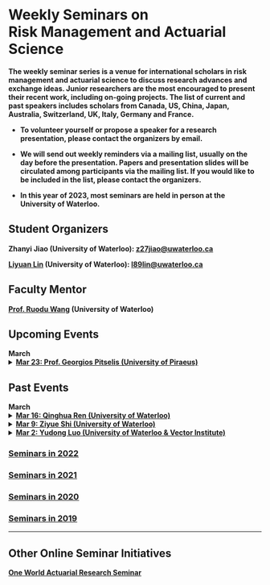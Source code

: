 # Weekly Seminars on <br/> Risk Management and Actuarial Science

<b>The weekly seminar series is a venue for international scholars in risk management and actuarial science to discuss research advances and exchange ideas. Junior researchers are the most encouraged to present their recent work, including on-going projects. The list of current and past speakers includes scholars from Canada, US, China, Japan, Australia, Switzerland, UK, Italy, Germany and France. </b>

* <b>To volunteer yourself or propose a speaker for a research presentation, please contact the organizers by email. </b>

* <b>We will send out weekly reminders via a mailing list, usually on the day before the presentation. Papers and presentation slides will be circulated among participants via the mailing list. If you would like to be included in the list, please contact the organizers.</b>

* <b>In this year of 2023, most seminars are held in person at the University of Waterloo.

## Student Organizers

<b>Zhanyi Jiao (University of Waterloo):
<a href="mailto:z27jiao@uwaterloo.ca">z27jiao@uwaterloo.ca</a></b>

<b>[Liyuan Lin](https://liyuan-lin.github.io/Liyuan/) (University of Waterloo):
<a href="mailto:l89lin@uwaterloo.ca">l89lin@uwaterloo.ca</a></b>

 


## Faculty Mentor
<b>[Prof. Ruodu Wang](http://sas.uwaterloo.ca/~wang/) (University of Waterloo) </b>


## Upcoming Events
<body>
<b>March</b>

<details>
      <summary><u><b>Mar 23: Prof. Georgios Pitselis (University of Piraeus)  </b></u></summary>
        <ol>
          <blockquote>
            <p><b> Title: Weighted Credibility Distribution Estimation with Applications to Insurance and Finance </b></p>
            <p><b> Speaker: <a href = "https://www.unipi.gr/unipi/en/pitselis.html"> Georgios Pitselis </a> (University of Piraeus) </b></p>
            <p><b> Time: 15:30 - 17:00 pm, Mar 23 (Thu) </b></p>
            <p><b> Location: M3 3127 </b></p>
            <p><b> Abstract: This paper extends the results of Jewell (1974) of forecasting the distribution of individual risk in cases where the observations are weighted or are grouped in intervals. The credibility estimation is obtained by restricting the class of admissible functions, leading to the so-called linearized credibility results and the optimal projection theorem is also applied for credibility estimation. In addition, distribution credibility estimators are also established, and numerical illustrations are herein presented. Two examples of distribution credibility estimation are given, one with insurance loss data and the other with industry financial data.   </b></p>
          </blockquote>
        </ol>
</details> 


</body>


## Past Events

<body>
<b>March</b>
 
<details>
      <summary><u><b>Mar 16: Qinghua Ren (University of Waterloo)  </b></u></summary>
        <ol>
          <blockquote>
            <p><b> Title: Distributionally robust reinsurance with Value-at-Risk and Conditional Value-at-Risk </b></p>
            <p><b> Speaker: Qinghua Ren (PhD Student, University of Waterloo) </b></p>
            <p><b> Time: 15:30 - 17:00 pm, Mar 16 (Thu) </b></p>
            <p><b> Location: M3 3127 </b></p>
            <p><b> Abstract: This paper introduced the model uncertainty into the classic reinsurance framework and focused on distributionally robust reinsurance problems by minimizing the worst-case VaR(CVaR) of the total retained loss. The authors obtained closed-form solutions for the worst-case VaR over an uncertainty set containing distributions with common ﬁrst two moments. The optimal deductibles of the optimization problems were also obtained. The paper showed that the worst-case CVaR is equal to the worst-case VaR of the insurer’s total retained loss under stop-loss reinsurance contract. Several numerical experiments were conducted to compare this model with classic stop-loss reinsurance framework.   </b></p>
          </blockquote>
        </ol>
</details> 
 
 
<details>
      <summary><u><b>Mar 9: Ziyue Shi (University of Waterloo)  </b></u></summary>
        <ol>
          <blockquote>
            <p><b> Title: The design of an optimal retrospective rating plan </b></p>
            <p><b> Speaker: Ziyue Shi (PhD Student, University of Waterloo) </b></p>
            <p><b> Time: 15:30 - 17:00 pm, Mar 9 (Thu) </b></p>
            <p><b> Location: M3 4206 </b></p>
            <p><b> Abstract: This talk is based on the work of Chen et al. (2016), which studies an optimal retrospective rating plan by minimizing the risk exposure of the insured under the framework of convex order. This paper adopts a little-studied premium principle called the retrospective rating plan premium. This premium principle considers the insured's actual losses during the policy year and, in fact, it is widely used in insurance practice. In this talk, we will introduce the retrospective rating plan premium, elaborate on the model setup, and discuss the main results of the background paper.   </b></p>
          </blockquote>
        </ol>
</details>  
 
<details>
      <summary><u><b>Mar 2: Yudong Luo (University of Waterloo & Vector Institute)  </b></u></summary>
        <ol>
          <blockquote>
            <p><b> Title: Mean-Variance Reinforcement Learning </b></p>
            <p><b> Speaker: <a href = "http://miyunluo.com/"> Yudong Luo </a> (PhD Candidate, University of Waterloo & Vector Institute) </b></p>
            <p><b> Time: 15:30 - 17:00 pm, Mar 2 (Thu) </b></p>
            <p><b> Location: M3 4206 </b></p>
            <p><b> Abstract: Restricting the variance of a policy's return is a popular choice in risk-averse reinforcement learning (RL) literature due to its clear mathematical definition and easy interpretability. In this presentation, the fundamental concepts of traditional risk-neutral RL are first introduced, followed with the risk-averse mean-variance RL problem. The existing mean-variance RL methods are described, and their limitations are discussed.  </b></p>
          </blockquote>
        </ol>
</details>  
</body>
 
### [<u>Seminars in 2022</u>](./2022.html)

### [<u>Seminars in 2021</u>](./2021.html)

### [<u>Seminars in 2020</u>](./2020.html)

### [<u>Seminars in 2019</u>](./2019.html)



* * *
## Other Online Seminar Initiatives
[One World Actuarial Research Seminar](http://www.maths.usyd.edu.au/u/munir/owars/)

